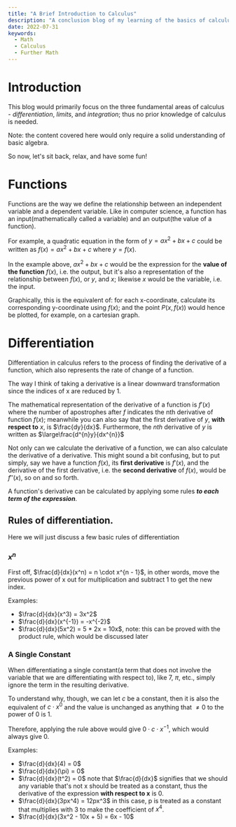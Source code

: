 ```yaml
---
title: "A Brief Introduction to Calculus"
description: "A conclusion blog of my learning of the basics of calculus."
date: 2022-07-31
keywords:
  - Math
  - Calculus
  - Further Math
---
```


# Introduction

This blog would primarily focus on the three fundamental areas of calculus - _differentiation_, _limits_, and _integration_; thus no prior knowledge of calculus is needed.

Note: the content covered here would only require a solid understanding of basic algebra.

So now, let's sit back, relax, and have some fun!

# Functions

Functions are the way we define the relationship between an independent variable and a dependent variable. Like in computer science, a function has an input(mathematically called a variable) and an output(the value of a function).

For example, a quadratic equation in the form of $y = ax^2 + bx + c$ could be written as $f(x) = ax^2 + bx + c$ where $y = f(x)$.

In the example above, $ax^2 + bx + c$ would be the expression for the **value of the function** $f(x)$, i.e. the output, but it's also a representation of the relationship between $f(x)$, or $y$, and $x$; likewise $x$ would be the variable, i.e. the input.

Graphically, this is the equivalent of: for each x-coordinate, calculate its corresponding y-coordinate using $f(x)$; and the point $P(x, f(x))$ would hence be plotted, for example, on a cartesian graph.

# Differentiation

Differentiation in calculus refers to the process of finding the derivative of a function, which also represents the rate of change of a function.

The way I think of taking a derivative is a linear downward transformation since the indices of x are reduced by 1.

The mathematical representation of the derivative of a function is $f'(x)$ where the number of apostrophes after $f$ indicates the nth derivative of function $f(x)$; meanwhile you can also say that the first derivative of $y$, **with respect to** $x$, is $\frac{dy}{dx}$. Furthermore, the $nth$ derivative of $y$ is written as $\large\frac{d^{n}y}{dx^{n}}$

Not only can we calculate the derivative of a function, we can also calculate the derivative of a derivative. This might sound a bit confusing, but to put simply, say we have a function $f(x)$, its **first derivative** is $f'(x)$, and the derivative of the first derivative, i.e. the **second derivative** of $f(x)$, would be $f''(x)$, so on and so forth.

A function's derivative can be calculated by applying some rules _**to each term of the expression**_.

## Rules of differentiation.

Here we will just discuss a few basic rules of differentiation

### $x^n$

First off, $\frac{d}{dx}(x^n) = n \cdot x^{n - 1}$, in other words, move the previous power of x out for multiplication and subtract 1 to get the new index.

Examples:

- $\frac{d}{dx}(x^3) = 3x^2$
- $\frac{d}{dx}(x^{-1}) = -x^{-2}$
- $\frac{d}{dx}(5x^2) = 5 * 2x = 10x$, note: this can be proved with the product rule, which would be discussed later

### A Single Constant

When differentiating a single constant(a term that does not involve the variable that we are differentiating with respect to), like 7, $\pi$, etc., simply ignore the term in the resulting derivative.

To understand why, though, we can let $c$ be a constant, then it is also the equivalent of $c \cdot x^{0}$ and the value is unchanged as anything that $\not= 0$ to the power of 0 is 1.

Therefore, applying the rule above would give $0 \cdot c \cdot x^{-1}$, which would always give 0.

Examples:

- $\frac{d}{dx}(4) = 0$
- $\frac{d}{dx}(\pi) = 0$
- $\frac{d}{dx}(t^2) = 0$ note that $\frac{d}{dx}$ signifies that we should any variable that's not x should be treated as a constant, thus the derivative of the expression **with respect to x** is 0.
- $\frac{d}{dx}(3px^4) = 12px^3$ in this case, p is treated as a constant that multiplies with 3 to make the coefficient of $x^4$.
- $\frac{d}{dx}(3x^2 - 10x + 5) = 6x - 10$
